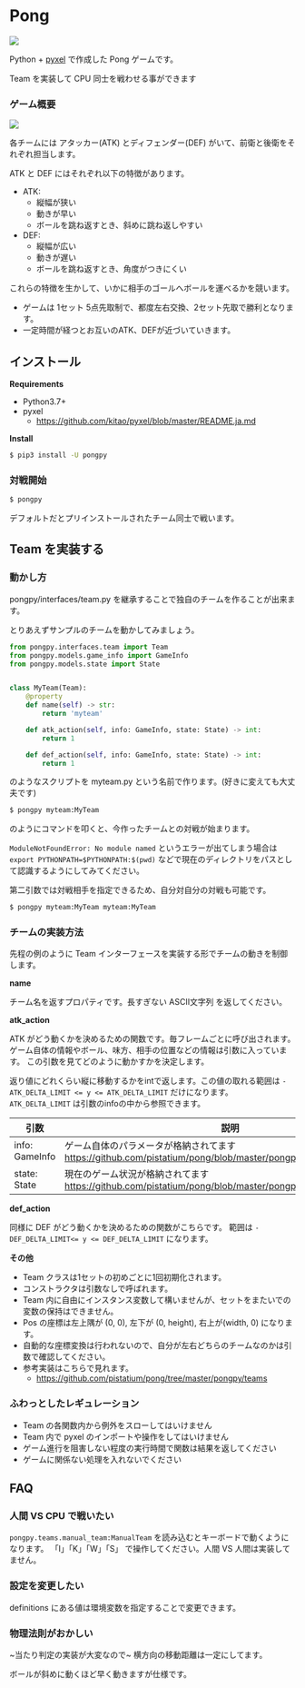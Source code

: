 # Pong

![](https://raw.githubusercontent.com/pistatium/pong/master/resources/demo.gif)


Python + [pyxel](https://github.com/kitao/pyxel/blob/master/README.ja.md) で作成した Pong ゲームです。

Team を実装して CPU 同士を戦わせる事ができます


### ゲーム概要

![](https://raw.githubusercontent.com/pistatium/pong/master/resources/about_pong.png)

各チームには アタッカー(ATK) とディフェンダー(DEF) がいて、前衛と後衛をそれぞれ担当します。

ATK と DEF にはそれぞれ以下の特徴があります。

* ATK: 
   * 縦幅が狭い
   * 動きが早い
   * ボールを跳ね返すとき、斜めに跳ね返しやすい
* DEF:
   * 縦幅が広い
   * 動きが遅い
   * ボールを跳ね返すとき、角度がつきにくい
   
 これらの特徴を生かして、いかに相手のゴールへボールを運べるかを競います。
 
* ゲームは 1セット 5点先取制で、都度左右交換、2セット先取で勝利となります。
* 一定時間が経つとお互いのATK、DEFが近づいていきます。


## インストール

__Requirements__
* Python3.7+
* pyxel
  * https://github.com/kitao/pyxel/blob/master/README.ja.md

__Install__
```sh
$ pip3 install -U pongpy
```

### 対戦開始

```sh
$ pongpy
```

デフォルトだとプリインストールされたチーム同士で戦います。


## Team を実装する

### 動かし方

pongpy/interfaces/team.py を継承することで独自のチームを作ることが出来ます。

とりあえずサンプルのチームを動かしてみましょう。

```python
from pongpy.interfaces.team import Team
from pongpy.models.game_info import GameInfo
from pongpy.models.state import State


class MyTeam(Team):
    @property
    def name(self) -> str:
        return 'myteam'

    def atk_action(self, info: GameInfo, state: State) -> int:
        return 1

    def def_action(self, info: GameInfo, state: State) -> int:
        return 1

```

のようなスクリプトを myteam.py という名前で作ります。(好きに変えても大丈夫です)

```sh
$ pongpy myteam:MyTeam
```

のようにコマンドを叩くと、今作ったチームとの対戦が始まります。

`ModuleNotFoundError: No module named` というエラーが出てしまう場合は `export PYTHONPATH=$PYTHONPATH:$(pwd)` などで現在のディレクトリをパスとして認識するようにしてみてください。



第二引数では対戦相手を指定できるため、自分対自分の対戦も可能です。

```sh
$ pongpy myteam:MyTeam myteam:MyTeam
```

### チームの実装方法
先程の例のように Team インターフェースを実装する形でチームの動きを制御します。

__name__

チーム名を返すプロパティです。長すぎない ASCII文字列 を返してください。

__atk_action__

ATK がどう動くかを決めるための関数です。毎フレームごとに呼び出されます。
ゲーム自体の情報やボール、味方、相手の位置などの情報は引数に入っています。
この引数を見てどのように動かすかを決定します。

返り値にどれくらい縦に移動するかをintで返します。この値の取れる範囲は 
`-ATK_DELTA_LIMIT <= y <= ATK_DELTA_LIMIT` だけになります。
`ATK_DELTA_LIMIT` は引数のinfoの中から参照できます。


| 引数 | 説明 |
----|---- 
| info: GameInfo | ゲーム自体のパラメータが格納されてます https://github.com/pistatium/pong/blob/master/pongpy/models/game_info.py |
| state: State | 現在のゲーム状況が格納されてます https://github.com/pistatium/pong/blob/master/pongpy/models/state.py |


__def_action__

同様に DEF がどう動くかを決めるための関数がこちらです。
範囲は `-DEF_DELTA_LIMIT<= y <= DEF_DELTA_LIMIT` になります。


__その他__

* Team クラスは1セットの初めごとに1回初期化されます。
* コンストラクタは引数なしで呼ばれます。
* Team 内に自由にインスタンス変数して構いませんが、セットをまたいでの変数の保持はできません。
* Pos の座標は左上隅が (0, 0), 左下が (0, height), 右上が(width, 0) になります。 
* 自動的な座標変換は行われないので、自分が左右どちらのチームなのかは引数で確認してください。
* 参考実装はこちらで見れます。
    * https://github.com/pistatium/pong/tree/master/pongpy/teams


### ふわっとしたレギュレーション
* Team の各関数内から例外をスローしてはいけません
* Team 内で pyxel のインポートや操作をしてはいけません
* ゲーム進行を阻害しない程度の実行時間で関数は結果を返してください
* ゲームに関係ない処理を入れないでください

## FAQ

### 人間 VS CPU で戦いたい

`pongpy.teams.manual_team:ManualTeam` を読み込むとキーボードで動くようになります。
「I」「K」「W」「S」 で操作してください。人間 VS 人間は実装してません。

### 設定を変更したい

definitions にある値は環境変数を指定することで変更できます。

### 物理法則がおかしい

~当たり判定の実装が大変なので~ 横方向の移動距離は一定にしてます。

ボールが斜めに動くほど早く動きますが仕様です。

